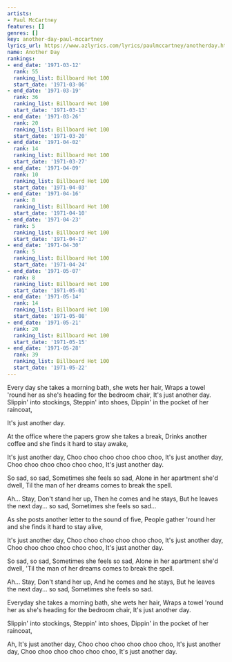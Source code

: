 ```yaml
---
artists:
- Paul McCartney
features: []
genres: []
key: another-day-paul-mccartney
lyrics_url: https://www.azlyrics.com/lyrics/paulmccartney/anotherday.html
name: Another Day
rankings:
- end_date: '1971-03-12'
  rank: 55
  ranking_list: Billboard Hot 100
  start_date: '1971-03-06'
- end_date: '1971-03-19'
  rank: 36
  ranking_list: Billboard Hot 100
  start_date: '1971-03-13'
- end_date: '1971-03-26'
  rank: 20
  ranking_list: Billboard Hot 100
  start_date: '1971-03-20'
- end_date: '1971-04-02'
  rank: 14
  ranking_list: Billboard Hot 100
  start_date: '1971-03-27'
- end_date: '1971-04-09'
  rank: 10
  ranking_list: Billboard Hot 100
  start_date: '1971-04-03'
- end_date: '1971-04-16'
  rank: 8
  ranking_list: Billboard Hot 100
  start_date: '1971-04-10'
- end_date: '1971-04-23'
  rank: 5
  ranking_list: Billboard Hot 100
  start_date: '1971-04-17'
- end_date: '1971-04-30'
  rank: 5
  ranking_list: Billboard Hot 100
  start_date: '1971-04-24'
- end_date: '1971-05-07'
  rank: 8
  ranking_list: Billboard Hot 100
  start_date: '1971-05-01'
- end_date: '1971-05-14'
  rank: 14
  ranking_list: Billboard Hot 100
  start_date: '1971-05-08'
- end_date: '1971-05-21'
  rank: 20
  ranking_list: Billboard Hot 100
  start_date: '1971-05-15'
- end_date: '1971-05-28'
  rank: 39
  ranking_list: Billboard Hot 100
  start_date: '1971-05-22'
---
```


Every day she takes a morning bath, she wets her hair,
Wraps a towel 'round her as she's heading for the bedroom chair,
It's just another day.
Slippin' into stockings,
Steppin' into shoes,
Dippin' in the pocket of her raincoat,

It's just another day.

At the office where the papers grow she takes a break,
Drinks another coffee and she finds it hard to stay awake,

It's just another day,
Choo choo choo choo choo choo,
It's just another day,
Choo choo choo choo choo choo,
It's just another day.

So sad, so sad,
Sometimes she feels so sad,
Alone in her apartment she'd dwell,
Til the man of her dreams comes to break the spell.

Ah... Stay,
Don't stand her up,
Then he comes and he stays,
But he leaves the next day... so sad,
Sometimes she feels so sad...

As she posts another letter to the sound of five,
People gather 'round her and she finds it hard to stay alive,

It's just another day,
Choo choo choo choo choo choo,
It's just another day,
Choo choo choo choo choo choo,
It's just another day.

So sad, so sad,
Sometimes she feels so sad,
Alone in her apartment she'd dwell,
'Til the man of her dreams comes to break the spell.

Ah... Stay,
Don't stand her up,
And he comes and he stays,
But he leaves the next day... so sad,
Sometimes she feels so sad.

Everyday she takes a morning bath, she wets her hair,
Wraps a towel 'round her as she's heading for the bedroom chair,
It's just another day.

Slippin' into stockings,
Steppin' into shoes,
Dippin' in the pocket of her raincoat,

Ah, It's just another day,
Choo choo choo choo choo choo,
It's just another day,
Choo choo choo choo choo choo,
It's just another day.



